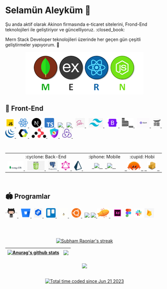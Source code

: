 <h1> Selamün Aleyküm 👋</h1>
<p>Şu anda aktif olarak Akinon firmasında e-ticaret sitelerini, Frond-End teknolojileri ile geliştiriyor ve güncelliyoruz. :closed_book:</p>
<p>Mern Stack Developer teknolojileri üzerinde her geçen gün çeşitli geliştirmeler yapıyorum. 🌱</p>

<p align="center"><a href="https://github.com/Argedik"><img src='https://github.com/Argedik/argedik/blob/main/images/mern-stack.png'/></a></p>


## 🚀 Front-End

<p align="left">
    <a href="https://developer.mozilla.org/"><img height="30" src="https://github.com/Argedik/argedik/blob/main/images/icons8-javascript.gif"/> </a>&nbsp;
    <a href="https://react.dev/"><img height="30" src="https://github.com/Argedik/argedik/blob/main/images/icons8-react.gif"/> </a>&nbsp;
    <a href="https://nextjs.org/"><img height="30" src="https://github.com/Argedik/argedik/blob/main/images/nextjs-icon.svg"/> </a>&nbsp;
    <a href="https://www.typescriptlang.org/"><img height="30" src="https://github.com/Argedik/argedik/blob/main/images/Typescript.png"/> </a> &nbsp;
    <a href="https://www.w3schools.com/html/"> <img height="30" src="https://img.icons8.com/color/48/000000/html-5--v1.png"/> </a> &nbsp;
    <a href="https://www.w3schools.com/css/"><img height="30" src="https://img.icons8.com/color/48/000000/css3.png"/> </a> &nbsp;
    <a href="https://sass-lang.com/"><img height="30" src="https://github.com/Argedik/argedik/blob/main/images/Sass.png"/> </a> &nbsp;
    <a href="https://tailwindcss.com/"><img height="30" src="https://github.com/Argedik/argedik/blob/main/images/Tailwind.png"/> </a> &nbsp;
    <a href="https://getbootstrap.com/"><img height="30" src="https://github.com/Argedik/argedik/blob/main/images/Bootstrap.png"/> </a> &nbsp;
    <a href="https://getbem.com/"><img height="30" src="https://github.com/Argedik/argedik/blob/main/images/Bem.png"/> </a> &nbsp;
    <a href="https://eslint.org/"><img height="30" src="https://github.com/Argedik/argedik/blob/main/images/eslint-logo-animation.gif"/> </a> &nbsp;
    <a href="https://jinja.palletsprojects.com/en/3.1.x/"><img height="30" src="https://github.com/Argedik/argedik/blob/main/images/Jinja2.jpg"/> </a> &nbsp;
    <a href="https://jquery.com/"><img height="30" src="https://github.com/Argedik/argedik/blob/main/images/Jquery.png"/> </a> &nbsp;
    <a href="https://www.webcomponents.org/introduction"><img height="30" src="https://github.com/Argedik/argedik/blob/main/images/Web%20Components.png"/> </a> &nbsp;
    <a href="https://reactrouter.com/en/main"><img height="30" src="https://github.com/Argedik/argedik/blob/main/images/react-router-mark-color.png"/> </a> &nbsp;
    <a href="https://next-auth.js.org/"><img height="30" src="https://github.com/Argedik/argedik/blob/main/images/NextAuth.png"/> </a> &nbsp;
    <a href="https://redux-toolkit.js.org/"><img height="30" src="https://github.com/Argedik/argedik/blob/main/images/Redux.png"/> </a> &nbsp;
</p>

<br>

<table align="center">
  <tr align="center">
    <td>:cyclone: Back-End</td>
    <td>:iphone: Mobile</td>
    <td>:cupid: Hobi</td>
  </tr>
  <tr>
    <td align="center">
	<a href="https://www.mongodb.com/"><img height="30" src="https://github.com/Argedik/argedik/blob/main/images/MongoDB.gif"/> </a> &nbsp;
	<a href="https://nodejs.org/en"><img height="30" src="https://github.com/Argedik/argedik/blob/main/images/nodejs.png"/> </a> &nbsp;
	<a href="https://www.postgresql.org/"><img height="30" src="https://github.com/Argedik/argedik/blob/main/images/PostgreSQL.png"/> </a> &nbsp;
	<a href="https://graphql.org/"><img height="30" src="https://github.com/Argedik/argedik/blob/main/images/GraphQL.png"/> </a> &nbsp;
	<a href="https://www.prisma.io/"><img height="30" src="https://github.com/Argedik/argedik/blob/main/images/prisma.png"/> </a> &nbsp;
    </td>
    <td align="center">
	<a href="https://flutter.dev/"> <code> <img height="30" src="https://img.icons8.com/fluency/48/000000/flutter.png"/> </code> </a>&nbsp;
	<a href="https://dart.dev/"> <code> <img height="30" src="https://img.icons8.com/color/48/000000/dart.png"/> </code> </a> &nbsp;
    </td>
    <td align="center">
        <a href="https://www.rust-lang.org/"> <code> <img height="30" src="https://github.com/Argedik/argedik/blob/main/images/rust.png"/> </code></a>
	<a href="https://doc.rust-lang.org/stable/cargo/"> <code> <img height="30" src="https://github.com/Argedik/argedik/blob/main/images/Cargo-Logo-Small.png"/> </code></a>
    </td>
  </tr>
</table>

<br>

## :stadium: Programlar
<p align="left">
    <a href="https://github.com/"><img height="30" src="https://github.com/Argedik/argedik/blob/main/images/github.gif"/> </a> &nbsp;
    <a href="https://bitbucket.org/product"><img height="30" src="https://github.com/Argedik/argedik/blob/main/images/Bitbucket.png"/> </a> &nbsp;
    <a href="https://www.atlassian.com/software/jira"><img height="30" src="https://github.com/Argedik/argedik/blob/main/images/jira.png"/> </a> &nbsp;
    <a href="https://trello.com/"><img height="30" src="https://github.com/Argedik/argedik/blob/main/images/trello.png"/> </a> &nbsp;
    <a href="https://www.linux.org/"><img height="30" src="https://github.com/Argedik/argedik/blob/main/images/linux.gif"/> </a> &nbsp;
    <a href="https://ubuntu.com/"><img height="30" src="https://github.com/Argedik/argedik/blob/main/images/ubuntu.gif"/> </a> &nbsp;
    <a href="https://developer.android.com/studio"><img height="30" src="https://img.icons8.com/fluency/48/000000/android-studio--v3.png"/></a> 
    <a href="https://code.visualstudio.com/"><img height="30" src="https://img.icons8.com/color/48/000000/visual-studio-code-2019.png"/> </a> 
    <a href="https://zeplin.io/"><img height="30" src="https://github.com/Argedik/argedik/blob/main/images/zeplin.svg"/> </a> &nbsp;
    <a href="https://helpx.adobe.com/support/xd.html"><img height="30" src="https://github.com/Argedik/argedik/blob/main/images/icons8-adobe-xd.gif"/></a> 
    <a href="https://www.figma.com/"><img height="30" src="https://github.com/Argedik/argedik/blob/main/images/icons8-figma.gif"/></a> 
    <a href="https://slack.com/"><img height="30" src="https://github.com/Argedik/argedik/blob/main/images/slack.png"/></a> 
    <a href="https://firebase.google.com/"><img height="30" src="https://github.com/Argedik/argedik/blob/main/images/Firebase.png"/></a> 
</p>

<br></br>

<p align="center">
    <a href="https://github.com/SubhamRaoniar28/github-readme-streak-stats">
        <img title="🔥 Get streak stats for your profile at git.io/streak-stats" hide_border=true alt="Subham Raoniar's streak" src="https://github-readme-streak-stats.herokuapp.com/?user=Argedik&theme=black-ice&hide_border=true&stroke=0000&background=060A0CD0"/>
    </a>
</p>

| <a href="https://github.com/anuraghazra/github-readme-stats"><img align="center" src="https://github-readme-stats.vercel.app/api?username=Argedik&show_icons=true&include_all_commits=true&theme=buefy&hide_border=true" alt="Anurag's github stats" /></a> | <a href="https://github.com/anuraghazra/github-readme-stats"><img align="center" src="https://github-readme-stats.vercel.app/api/top-langs/?username=Argedik&layout=compact&theme=buefy&hide_border=true" /></a> |
| ------------- | ------------- |

<h6 align="center">
    <a href="https://github.com/anuraghazra/github-readme-stats">
	  <img align="center" src="https://github-readme-stats.vercel.app/api/wakatime?username=@Argedik&v=2&layout=compact&langs_count=12&title_color=fb8c00&bg_color=151515&text_color=fefefe" />
    </a>
</h6>

<p align="center">
    <a href="https://wakatime.com/@4a519368-7452-49c9-84f4-a5bc225bf328"><img src="https://wakatime.com/badge/user/4a519368-7452-49c9-84f4-a5bc225bf328.svg" alt="Total time coded since Jun 21 2023" />
</a>

